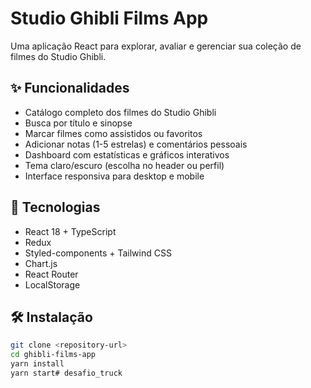 # Studio Ghibli Films App

Uma aplicação React para explorar, avaliar e gerenciar sua coleção de filmes do Studio Ghibli.

## ✨ Funcionalidades

- Catálogo completo dos filmes do Studio Ghibli
- Busca por título e sinopse
- Marcar filmes como assistidos ou favoritos
- Adicionar notas (1-5 estrelas) e comentários pessoais
- Dashboard com estatísticas e gráficos interativos
- Tema claro/escuro (escolha no header ou perfil)
- Interface responsiva para desktop e mobile

## 🚀 Tecnologias

- React 18 + TypeScript
- Redux
- Styled-components + Tailwind CSS
- Chart.js
- React Router
- LocalStorage

## 🛠️ Instalação

```bash
git clone <repository-url>
cd ghibli-films-app
yarn install
yarn start# desafio_truck
